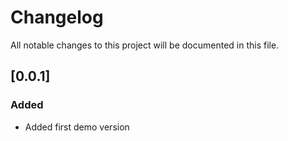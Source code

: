 # Changelog

All notable changes to this project will be documented in this file.


## [0.0.1]

### Added 

- Added first demo version


